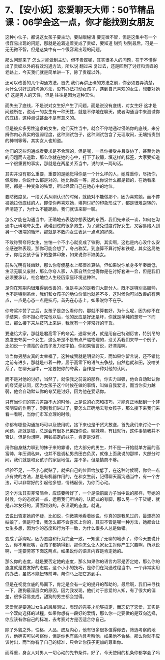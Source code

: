 # 7、【安小妖】恋爱聊天大师：50节精品课：06学会这一点，你才能找到女朋友

这种小伙子，都说这女孩子要主动，要贴眼秘语 要无微不智，但是这集中有一个很容易出现的问题，那就是追着追着变成了贵蝶，要知道 甜狗 甜到最后，可是一无无微不智，但是这集中有一个很容易出现的问题。

那么问题来了 怎么才能做到主动，但不贵蝶呢，其实很多人的问题，在于不懂得出了贵蝶以外的有效沟通方法，所以说 翻过来 复过去，还是回到了讨好和贵蝶的老路上，今天我们就是简单讲一下，除了贵蝶以外。

还可以改善的几个沟通方法，首先 我们再讲正确的方法之前，你必须要弄清楚，为什么讨好式的沟通方法，没有办法打动女孩子，遇到自己喜欢的女生，想要对她好 这是男人的天性，但是 往往是因为这种天性。

而失去了底线，不是说对女生好产生了问题，而是说没有底线，对女生好 这才是问题所在，说话一的女生有一种天性，就是不停地在聊天，或者沟通当中来测试你的底线，这种测试甚至不是有意义的。

但是被众多男性追求的女生，他们天性当中，就会不停地通过侵略你的底线，来分辨你内心真实的强弱程度，这种测试包子，这种测试包含了无理取闹，无端指责到的神判等等，其实女人也知道。

他们的这些沟通或者要求是不合理的，但是呢，一旦你接受并且妥协了，甚至为她的问题而去道歉，那么你就在她的心中，打下了软弱，填这样的标签，大家要知道一个很重要的事实，那就是在两星关系当中，说的某一两句话。

其实并没有那么重要，重要的是她觉得你是一个什么样的人，她尊重你，尽扬你，佩服你，你说什么都是对的，她比你高一等，那么你说什么都是错的，在她看来啊，都是一种变象的铁案，所以经营自己在她心中的地位。

要防微度见，一段关系从刚认识的时候，就绝对不能做那个，因为喜欢她，而不停被她拉低底线的人，即便你再喜欢她，填狗讨好的印象形成了，都是很难逆转的，弄清楚了，为什么不能跪舔，我们就该来聊一聊。

怎么才能在沟通当中，正确地去表达你想表达的东西，我们先来谈一谈，如何在沟通中正确地夸女生，我碰到过的很多男生，为了避免过度讨好女生，又容易陷入到另一个极端的循环，那就是不敢向女生表达一点点的好感。

不敢称赞夸将女生，生怕一个不小心就变成了铁狗，其实啊，这也是内心没什么安全感逆种表现，那你可能会想了，夸占称奖，到底算不算讨好和铁呢，其实这局绝于，你给女孩子留下的整体印象，如果说你不缺美女。

前头光明有钱幽默，那么你夸傻基本上都很难算贴，但如果说你单身多年秦商低，生活无聊又废财，那么你夸人家，人家自然会觉得你是在讨好套进一会，但是我们必须要承认，社会地位人生经历家庭环境这种种。

是你在短期内很难得到改善的，但是幸运的是我们大部分人，既不是特别高服帅，也不是特别吊丝，我们和女孩子的地位价值也就差不多，这时候你可以改善的有两点，一点是心态一点是技巧，首先在心态上，如果说你不在乎。

你夸奖冲赞了之后，女孩子是怎么看你的，那就不算套好，为什么呢，因为你不在乎结果，你不担心夸完他以后，他的反应是好还是坏，你就是单纯的想夸一下而已，那么接下来从技巧上来讲，我就有一个非常好的干货。

要送给大家，那就是君高零下的夸奖，通常来说，就是用自己特别厉害，特别吊的态度去夸奖一个女生，这么听是不是有点严临物理的，没关系我们来举一个例子，比如说一个漂亮的女孩子发力张字拍，你如果留言说，好漂亮啊。

谁当你男朋友真的太幸福了，这种成赞就是明显的天，而如果你留言说，还不错比之前有进步，那就是带着一种，居于高零下的语气去争战，自然也就和田，没啥关系了，在聊天当中，一定要把你的夸奖，当作是一种对他的认同。

而不是对他的讨好，当然了，就像我之前说的那样，你实力越强，他会自动默认你的夸奖是认同，因为女孩子这个时候在做的事情，叫做自我爱话，而当你实力越弱，他会自动默认你的夸奖是讨好，因为他在爱话你。

只有当你们的实力差距不大的时候，上是说的心态和技巧，才能真正地起到一个非常明显的作用了，刚刚我们讲过了，要怎么正确地去夸女孩子，那么接下来我们来看一看啊，当你们市军立理的时候。

你都有哪些沟通技巧可以及使用呢，接下来也是干货大放送，首先我们来讨论一个问题，那就是钱，总是会有很多兄弟跟你说，聊妹嘛，有钱就行，这件事情我并不否认，但是你想啊，用钱搞定的妹子，肯定是没有。

用你自身魅力聊到的妹子来的靠谱，绝大部分的男生，并不是一开始就单方面的高富帅，年压调私妹，也并不是调私男贵田白负买，就像上面我说的那样，大部分时间，我们就是和女孩子的家庭地位，差不多，但是情商不够。

经验不足，一不小心就贴了，就把自己的位置给放低了，在这种时候啊，你会一点点有效的方法，总是有机器作用的，在和女生前，记得聊天而沟通当中，有一个方法，可以非常好的引起他多想，情绪起伏，为你而心动。

这个方法其实非常简单，应该要听好了，一个是像前面力子当中说的那样，夸她的时候，你的态度转一点，运用我们所讲的，认同式的夸脚，那么另一个干货呢，就是非常友好的，满面堆效的，永温暖的态度，就说。

去说出否定她的怀疑，比如说，你微笑地看着她说，你真的是我见过的，最漂亮的姑娘了，但是可惜，我怎么都不会喜欢上你的，其实不管是哪一种方法，她都会让女生多想，因为你的态度和行为不一致，为什么很多人总是做错。

变成了舔购呢，因为态度和行为完全一致，一知道了无聊的地步了，你今天要说什么，你不用张嘴，女孩子都猜得到，那你怎么让人家女生对你产生兴趣啊，所以说啊，一定要劳寄下面这两点，如果说你的语言内容是肯定她的。

那么你的态度，就是要否定她的态度，那么如果你的语言内容是否定她，那么你的态度就是要友好的态度，这个小小的技巧，是你们在沟通过程当中，一个非常实用的办法，虽然不能扭转前坤，帮你马上把它追到手。

但是在视觉立底的局面下，肯定是会有一定的提升的帮助的，最后啊，我们来寻找一下，甜狗最深层次的原因，因为我发现，他们对于恋爱的人知，有了很大的偏差，很多容易变成，甜狗的男生都会觉得。

恋爱就是要通过女生的层层测试，表现的完美才能够搞定，而忘记了恋爱，其实是一个双向选择的过程，如果你想有一段好的爱情，那么你一定要做的是双向选择，你应该有你自己的标准，去考察对方是否适合你自己。

除了外貌之外，性格、人品、皮及内心，他有很多很多值得你去，筛选考察的地方，他确实可以考察你，但是你也有些内具考察他，如果他不合格，那么你就不应该付出，而当你有了自己的标准，只会让你孩子更加的尊重你。

而尊重，身女人对男人一切心动的先节条件，好了，今天使用的机条你都学会了吗